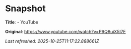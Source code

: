# Snapshot

**Title**: - YouTube

**Original**: <https://www.youtube.com/watch?v=P9Q8uiX5I7E>

_Last refreshed: 2025-10-25T11:17:22.888661Z_
